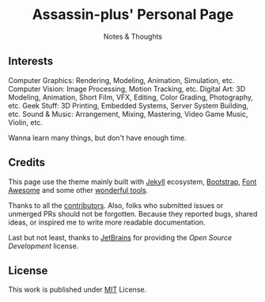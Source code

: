 <div align="center">

  # Assassin-plus' Personal Page

  Notes & Thoughts

</div>

## Interests

Computer Graphics:
  Rendering, Modeling, Animation, Simulation, etc.
Computer Vision:
  Image Processing, Motion Tracking, etc.
Digital Art:
  3D Modeling, Animation, Short Film, VFX, Editing, Color Grading, Photography, etc.
Geek Stuff:
  3D Printing, Embedded Systems, Server System Building, etc.
Sound & Music:
  Arrangement, Mixing, Mastering, Video Game Music, Violin, etc.

Wanna learn many things, but don't have enough time.

## Credits

This page use the theme mainly built with [Jekyll][jekyllrb] ecosystem,
[Bootstrap][bootstrap], [Font Awesome][icons] and some other [wonderful tools][lib].

Thanks to all the [contributors][contributors]. Also, folks who submitted issues
or unmerged PRs should not be forgotten. Because they reported bugs, shared ideas,
or inspired me to write more readable documentation.

Last but not least, thanks to [JetBrains][jetbrains] for providing the
_Open Source Development_ license.


## License

This work is published under [MIT][mit] License.

[jekyllrb]: https://jekyllrb.com/
[bootstrap]: https://getbootstrap.com/
[icons]: https://fontawesome.com/
[image]: https://www.clipartmax.com/middle/m2i8b1m2K9Z5m2K9_ant-clipart-childrens-ant-cute/
[demo]: https://cotes2020.github.io/chirpy-demo/
[wiki]: https://github.com/cotes2020/jekyll-theme-chirpy/wiki
[contribute-guide]: https://github.com/cotes2020/jekyll-theme-chirpy/blob/master/.github/CONTRIBUTING.md
[contributors]: https://github.com/cotes2020/jekyll-theme-chirpy/graphs/contributors
[lib]: https://github.com/cotes2020/chirpy-static-assets
[jetbrains]: https://www.jetbrains.com/?from=jekyll-theme-chirpy
[donation]: https://sponsor.cotes.page/
[mit]: https://github.com/cotes2020/jekyll-theme-chirpy/blob/master/LICENSE
